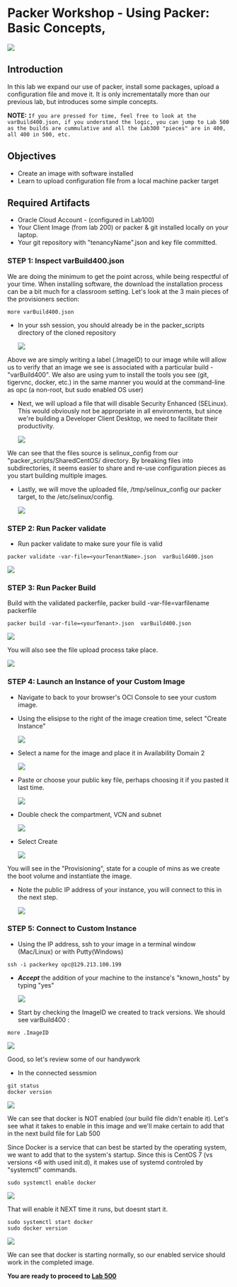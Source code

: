 # Packer Workshop - Using Packer:  Basic Concepts,  

![](images/WorkshopHeader/400.png)

## Introduction

In this lab we expand our use of packer, install some packages, upload a configuration file and move it.  It is only incrementatally more than our previous lab, but introduces some simple concepts.

**NOTE:** `If you are pressed for time, feel free to look at the varBuild400.json, if you understand the logic, you can jump to Lab 500 as the builds are cummulative and all the Lab300 "pieces" are in 400, all 400 in 500, etc.` 


## Objectives

- Create an image with software installed
- Learn to upload configuration file from a local machine packer target

## Required Artifacts

- Oracle Cloud Account - (configured in Lab100)
- Your Client Image (from lab 200) or packer & git installed locally on your laptop.
- Your git repository with "tenancyName".json and key file committed.

### **STEP 1**: Inspect varBuild400.json

We are doing the minimum to get the point across, while being respectful of your time.  When installing software, the download the installation process can be a bit much for a classroom setting.  Let's look at the 3 main pieces of the provisioners section:

```
more varBuild400.json 
```
- In your ssh session, you should already be in the packer_scripts directory of the cloned repository

  ![](images/Lab400/6.png)

Above we are simply writing a label (.ImageID) to our image while will allow us to verify that an image we see is associated with a particular build - "varBuild400".  We also are using yum to install the tools you see (git, tigervnc, docker, etc.) in the same manner you would at the command-line as opc (a non-root, but sudo enabled OS user)

- Next, we will upload a file that will disable Security Enhanced (SELinux). This would obviously not be appropriate in all environments, but since we're building a Developer Client Desktop, we need to facilitate their 
productivity.

  ![](images/Lab400/7.png)

We can see that the files source is selinux_config from our "packer_scripts/SharedCentOS/ directory.  By breaking files into subdirectories, it seems easier to share and re-use configuration pieces as you start building multiple images.

- Lastly, we will move the uploaded file, /tmp/selinux_config our packer target, to the /etc/selinux/config.  

  ![](images/Lab400/8.png)

### **STEP 2**: Run Packer validate

- Run packer validate to make sure your file is valid
```
packer validate -var-file=<yourTenantName>.json  varBuild400.json
```

  ![](images/Lab400/9.png)

### **STEP 3**: Run Packer Build

Build with the validated packerfile, packer build -var-file=varfilename packerfile 

```
packer build -var-file=<yourTenant>.json  varBuild400.json
```
  ![](images/Lab400/2.png)

You will also see the file upload process take place.

  ![](images/Lab400/10.png)
 
### **STEP 4**: Launch an Instance of your Custom Image

- Navigate to back to your browser's OCI Console to see your custom image.

- Using the elisipse to the right of the image creation time,  select "Create Instance"

  ![](images/Lab400/11.png)

- Select a name for the image and place it in Availability Domain 2 

  ![](images/Lab400/15.png)

- Paste or choose your public key file, perhaps choosing it if you pasted it last time.

  ![](images/Lab400/13.png)

- Double check the compartment, VCN and subnet  

  ![](images/Lab400/14.png)

- Select Create

  ![](images/Lab400/16.png)

You will see in the "Provisioning", state for a couple of mins as we create the boot volume and instantiate the image.  

- Note the public IP address of your instance, you will connect to this in the next step.

  ![](images/Lab400/17.png)

### **STEP 5**: Connect to Custom Instance

- Using the IP address, ssh to your image in a terminal window (Mac/Linux) or with Putty(Windows)
```
ssh -i packerkey opc@129.213.100.199
```
- ***Accept*** the addition of your machine to the instance's "known_hosts" by typing "yes"

  ![](images/Lab400/18.png)

- Start by checking the ImageID we created to track versions.  We should see varBuild400 :

```
more .ImageID
```

![](images/Lab400/20.png)

Good, so let's review some of our handywork

- In the connected sessmion
```
git status
docker version
```
  ![](images/Lab400/21.png)

We can see that docker is NOT enabled (our build file didn't enable it).  Let's see what it takes to enable in this image and we'll make certain to add that in the next build file for Lab 500

Since Docker is a service that can best be started by the operating system, we want to add that to the system's startup.  Since this is CentOS 7 (vs versions <6 with used init.d), it makes use of systemd controled by "systemctl" commands.

```
sudo systemctl enable docker
```

![](images/Lab400/22.png)

That will enable it NEXT time it runs, but doesnt start it.

```
sudo systemctl start docker
sudo docker version
```

![](images/Lab400/24.png)

We can see that docker is starting normally, so our enabled service should work in the completed image.

**You are ready to proceed to [Lab 500](Lab500.md)**

